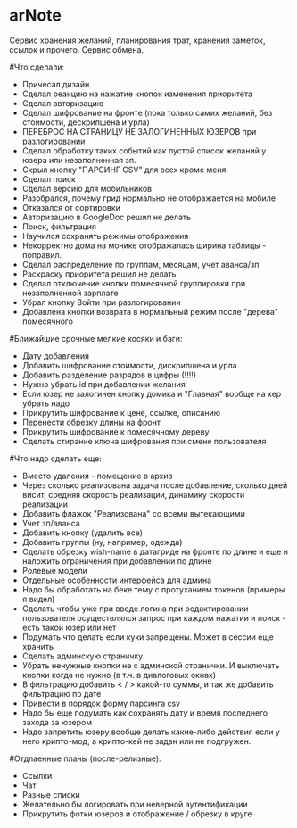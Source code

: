 
# arNote
Сервис хранения желаний, планирования трат, хранения заметок, ссылок и прочего. Сервис обмена.


#Что сделали:

* Причесал дизайн
* Сделал реакцию на нажатие кнопок изменения приоритета
* Сделал авторизацию
* Сделал шифрование на фронте (пока только самих желаний, без стоимости, дескрипшена и урла)
* ПЕРЕБРОС НА СТРАНИЦУ НЕ ЗАЛОГИНЕННЫХ ЮЗЕРОВ при разлогировании
* Сделал обработку таких событий как пустой список желаний у юзера или незаполненная зп.
* Скрыл кнопку "ПАРСИНГ CSV" для всех кроме меня.
* Сделал поиск
* Сделал версию для мобильников
* Разобрался, почему грид нормально не отображается на мобиле
* Отказался от сортировки
* Авторизацию в GoogleDoc решил не делать
* Поиск, фильтрация
* Научился сохранять режимы отображения
* Некорректно дома на монике отображалась ширина таблицы - поправил.
* Сделал распределение по группам, месяцам, учет аванса/зп
* Раскраску приоритета решил не делать
* Сделал отключение кнопки помесячной группировки при незаполненной зарплате
* Убрал кнопку Войти при разлогировании
* Добавлена кнопки возврата в нормальный режим после "дерева" помесячного


#Ближайшие срочные мелкие косяки и баги:

* Дату добавления
* Добавить шифрование стоимости, дискрипшена и урла
* Добавить разделение разрядов в цифры (!!!!)
* Нужно убрать id при добавлении желания
* Если юзер не залогинен кнопку домика и "Главная" вообще на хер убрать надо
* Прикрутить шифрование к цене, ссылке, описанию
* Перенести обрезку длины на фронт
* Прикрутить шифрование к помесячному дереву
* Сделать стирание ключа шифрования при смене пользователя


#Что надо сделать еще:

* Вместо удаления - помещение в архив
* Через сколько реализована задача после добавление, сколько дней висит, средняя скорость реализации, динамику скорости реализации
* Добавить флажок "Реализована" со всеми вытекающими
* Учет зп/аванса
* Добавить кнопку (удалить все)
* Добавить группы (ну, например, одежда)
* Сделать обрезку wish-name в датагриде на фронте по длине и еще и наложить ограничения при добавлении по длине
* Ролевые модели
* Отдельные особенности интерфейса для админа
* Надо бы обработать на беке тему с протуханием токенов (примеры я видел)
* Сделать чтобы уже при вводе логина при редактировании пользователя осуществлялся запрос при каждом нажатии и поиск - есть такой юзер или нет
* Подумать что делать если куки запрещены. Может в сессии еще хранить
* Сделать админскую страничку
* Убрать ненужные кнопки не с админской странички. И выключать кнопки когда не нужно (в т.ч. в диалоговых окнах)
* В фильтрацию добавить < / > какой-то суммы, и так же добавить фильтрацию по дате
* Привести в порядок форму парсинга csv
* Надо бы еще подумать как сохранять дату и время последнего захода за юзером
* Надо запретить юзеру вообще делать какие-либо действия если у него крипто-мод, а крипто-кей не задан или не подгружен.

#Отдлаенные планы (после-релизные):

* Ссылки
* Чат
* Разные списки
* Желательно бы логировать при неверной аутентификации
* Прикрутить фотки юзеров и отображение / обрезку в круге




 
